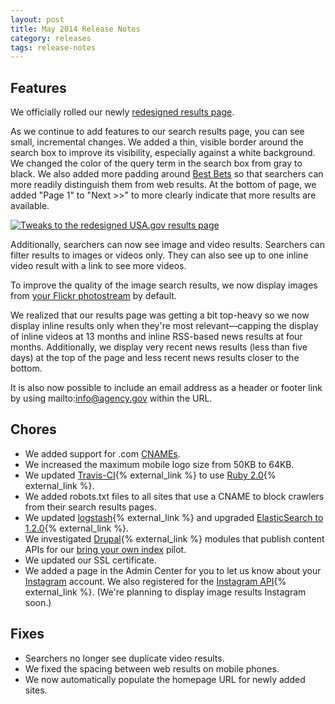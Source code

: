 ```yaml
---
layout: post
title: May 2014 Release Notes
category: releases
tags: release-notes
---
```


## Features

We officially rolled our newly [redesigned results page](http://localhost:4000/blog/serp-redesign.html).

As we continue to add features to our search results page, you can see small, incremental changes. We added a thin, visible border around the search box to improve its visibility, especially against a white background. We changed the color of the query term in the search box from gray to black. We also added more padding around [Best Bets](/manual/best-bets-text.html) so that searchers can more readily distinguish them from web results. At the bottom of page, we added "Page 1" to "Next >>" to more clearly indicate that more results are available.

[![Tweaks to the redesigned USA.gov results page](http://f22818b4dfc10241d8a3-f1564c64756a8cfee25b6b19953b1d23.r31.cf2.rackcdn.com/release-05-2014-usa-huricane.png "Tweaks to the redesigned USA.gov results page")](http://search.usa.gov/search?affiliate=usagov&query=huricane)

Additionally, searchers can now see image and video results. Searchers can filter results to images or videos only. They can also see up to one inline video result with a link to see more videos. 

To improve the quality of the image search results, we now display images from [your Flickr photostream](/manual/flickr.html) by default.

We realized that our results page was getting a bit top-heavy so we now display inline results only when they're most relevant&mdash;capping the display of inline videos at 13 months and inline RSS-based news results at four months. Additionally, we display very recent news results (less than five days) at the top of the page and less recent news results closer to the bottom.

It is also now possible to include an email address as a header or footer link by using mailto:info@agency.gov within the URL. 

## Chores

* We added support for .com [CNAMEs](http://search.digitalgov.gov/manual/cname.html).
* We increased the maximum mobile logo size from 50KB to 64KB.
* We updated [Travis-CI](https://travis-ci.org/){% external_link %} to use [Ruby 2.0](https://www.ruby-lang.org/en/downloads/){% external_link %}.
* We added robots.txt files to all sites that use a CNAME to block crawlers from their search results pages.
* We updated [logstash](http://logstash.net/){% external_link %} and upgraded [ElasticSearch to 1.2.0](http://www.elasticsearch.org/downloads/1-2-0/){% external_link %}.
* We investigated [Drupal](http://www.drupal.org){% external_link %} modules that publish content APIs for our [bring your own index](http://search.digitalgov.gov/blog/byoi.html) pilot.
* We updated our SSL certificate.
* We added a page in the Admin Center for you to let us know about your [Instagram](/manual/instagram.html) account. We also registered for the [Instagram API](http://instagram.com/developer/){% external_link %}. (We're planning to display image results Instagram soon.) 


## Fixes

* Searchers no longer see duplicate video results.
* We fixed the spacing between web results on mobile phones.
* We now automatically populate the homepage URL for newly added sites.